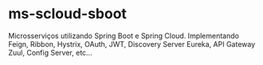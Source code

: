 # ms-scloud-sboot
Microsserviços utilizando Spring Boot e Spring Cloud. Implementando Feign, Ribbon, Hystrix, OAuth, JWT, Discovery Server Eureka, API Gateway Zuul, Config Server, etc...
